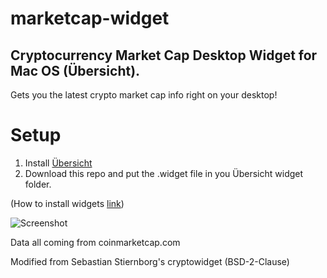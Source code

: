 # marketcap-widget
## Cryptocurrency Market Cap Desktop Widget for Mac OS (Übersicht).

Gets you the latest crypto market cap info right on your desktop!

# Setup
1. Install [Übersicht](http://tracesof.net/uebersicht/)
2. Download this repo and put the .widget file in you Übersicht widget folder. 

(How to install widgets [link](http://tracesof.net/uebersicht-widgets/#installation))

![Screenshot](https://github.com/zhanchengqian/marketcapwidget/blob/master/screenshot.png)

Data all coming from coinmarketcap.com

Modified from Sebastian Stiernborg's cryptowidget (BSD-2-Clause)
